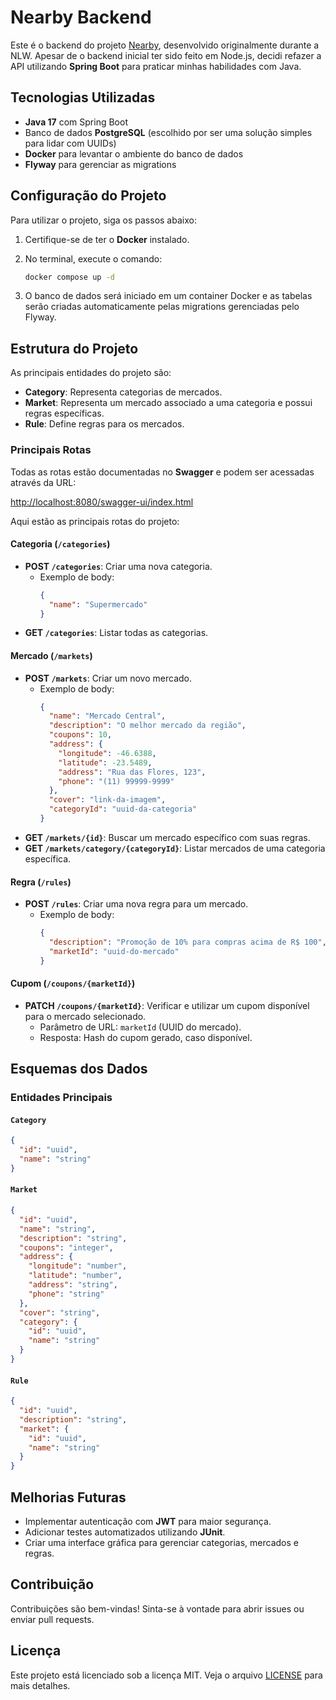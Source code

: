 # Nearby Backend

Este é o backend do projeto [Nearby](https://github.com/Arthurandradens/Nearby), desenvolvido originalmente durante a NLW. Apesar de o backend inicial ter sido feito em Node.js, decidi refazer a API utilizando **Spring Boot** para praticar minhas habilidades com Java.

## Tecnologias Utilizadas
- **Java 17** com Spring Boot
- Banco de dados **PostgreSQL** (escolhido por ser uma solução simples para lidar com UUIDs)
- **Docker** para levantar o ambiente do banco de dados
- **Flyway** para gerenciar as migrations

## Configuração do Projeto
Para utilizar o projeto, siga os passos abaixo:

1. Certifique-se de ter o **Docker** instalado.
2. No terminal, execute o comando:

   ```bash
   docker compose up -d
   ```
3. O banco de dados será iniciado em um container Docker e as tabelas serão criadas automaticamente pelas migrations gerenciadas pelo Flyway.

## Estrutura do Projeto
As principais entidades do projeto são:
- **Category**: Representa categorias de mercados.
- **Market**: Representa um mercado associado a uma categoria e possui regras específicas.
- **Rule**: Define regras para os mercados.

### Principais Rotas
Todas as rotas estão documentadas no **Swagger** e podem ser acessadas através da URL:

[http://localhost:8080/swagger-ui/index.html](http://localhost:8080/swagger-ui/index.html)

Aqui estão as principais rotas do projeto:

#### Categoria (`/categories`)
- **POST `/categories`**: Criar uma nova categoria.
  - Exemplo de body:
    ```json
    {
      "name": "Supermercado"
    }
    ```
- **GET `/categories`**: Listar todas as categorias.

#### Mercado (`/markets`)
- **POST `/markets`**: Criar um novo mercado.
  - Exemplo de body:
    ```json
    {
      "name": "Mercado Central",
      "description": "O melhor mercado da região",
      "coupons": 10,
      "address": {
        "longitude": -46.6388,
        "latitude": -23.5489,
        "address": "Rua das Flores, 123",
        "phone": "(11) 99999-9999"
      },
      "cover": "link-da-imagem",
      "categoryId": "uuid-da-categoria"
    }
    ```
- **GET `/markets/{id}`**: Buscar um mercado específico com suas regras.
- **GET `/markets/category/{categoryId}`**: Listar mercados de uma categoria específica.

#### Regra (`/rules`)
- **POST `/rules`**: Criar uma nova regra para um mercado.
  - Exemplo de body:
    ```json
    {
      "description": "Promoção de 10% para compras acima de R$ 100",
      "marketId": "uuid-do-mercado"
    }
    ```

#### Cupom (`/coupons/{marketId}`)
- **PATCH `/coupons/{marketId}`**: Verificar e utilizar um cupom disponível para o mercado selecionado.
  - Parâmetro de URL: `marketId` (UUID do mercado).
  - Resposta: Hash do cupom gerado, caso disponível.

## Esquemas dos Dados
### Entidades Principais
#### `Category`
```json
{
  "id": "uuid",
  "name": "string"
}
```

#### `Market`
```json
{
  "id": "uuid",
  "name": "string",
  "description": "string",
  "coupons": "integer",
  "address": {
    "longitude": "number",
    "latitude": "number",
    "address": "string",
    "phone": "string"
  },
  "cover": "string",
  "category": {
    "id": "uuid",
    "name": "string"
  }
}
```

#### `Rule`
```json
{
  "id": "uuid",
  "description": "string",
  "market": {
    "id": "uuid",
    "name": "string"
  }
}
```

## Melhorias Futuras
- Implementar autenticação com **JWT** para maior segurança.
- Adicionar testes automatizados utilizando **JUnit**.
- Criar uma interface gráfica para gerenciar categorias, mercados e regras.

## Contribuição
Contribuições são bem-vindas! Sinta-se à vontade para abrir issues ou enviar pull requests.

## Licença
Este projeto está licenciado sob a licença MIT. Veja o arquivo [LICENSE](LICENSE) para mais detalhes.
